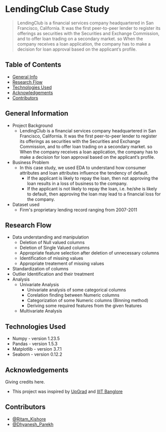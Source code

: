 # LendingClub Case Study
> LendingClub is a financial services company headquartered in San Francisco, California. It was the first peer-to-peer lender to register its offerings as securities with the Securities and Exchange Commission, and to offer loan trading on a secondary market. so When the company receives a loan application, the company has to make a decision for loan approval based on the applicant’s profile.


## Table of Contents
* [General Info](#general-information)
* [Research Flow](#research-flow)
* [Technologies Used](#technologies-used)
* [Acknowledgements](#acknowledgements)
* [Contributors](#contributors)


## General Information
- Project Background
  - LendingClub is a financial services company headquartered in San Francisco, California. It was the first peer-to-peer lender to register its offerings as securities with the Securities and Exchange Commission, and to offer loan trading on a secondary market. so When the company receives a loan application, the company has to make a decision for loan approval based on the applicant’s profile.    
- Business Problem
  - In this case study, we used EDA to understand how consumer attributes and loan attributes influence the tendency of default.
    - If the applicant is likely to repay the loan, then not approving the loan results in a loss of business to the company.
    - If the applicant is not likely to repay the loan, i.e. he/she is likely to default, then approving the loan may lead to a financial loss for the company.
- Dataset used
  - Firm's proprietary lending record ranging from 2007-2011


## Research Flow
- Data understanding and manipulation
  - Deletion of Null valued columns
  - Deletion of Single Valued columns
  - Appropriate feature selection after deletion of unnecessary columns
  - Identification of missing values
  - Appropriate treatement of missing values
- Standardization of columns
- Outlier Identification and their treatment
- Analysis
  - Univariate Analysis
    - Univariate analysis of some categorical columns
    - Corelation finding between Numeric columns
    - Categorization of some Numeric columns (Binning method)
    - Deriving some required features from the given features
  - Multivariate Analysis


## Technologies Used
- Numpy - version 1.23.5
- Pandas - version 1.5.3
- Matplotlib - version 3.7.1
- Seaborn - version 0.12.2


## Acknowledgements
Giving credits here.
- This project was inspired by [UpGrad](https://ww2.upgrad.com/?_gl=1*1a6yjvu*_ga*MTY4NTk0NDA2Ny4xNjk4MDg2ODEw*_ga_HVXPGHVCS0*MTY5ODA4NjgwOS4xLjAuMTY5ODA4NjgwOS42MC4wLjA.&user_uuid=478408e8-483a-4336-8184-9025c279e0af&combination_id=2) and [IIIT Banglore](https://www.iiitb.ac.in/)


## Contributors
- [@Ritam_Kishore](https://github.com/dk2302)
- [@Dhyanesh_Parekh](https://github.com/dhyanesh-parekh)
